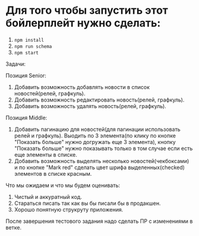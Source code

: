 # Для того чтобы запустить этот бойлерплейт нужно сделать:

1. `npm install`
2. `npm run schema`
3. `npm start`

Задачи:

Позиция Senior:

1. Добавить возможность добавлять новости в список новостей(релей, графкуль).
2. Добавить возможность редактировать новость(релей, графкуль).
3. Добавить возможность удалять новость(релей, графкуль).

Позиция Middle:

1. Добавить пагинацию для новостей(для пагинации использовать релей и графкуль). Выодить по 3 элемента(по клику по кнопке "Показать больше" нужно догружать еще 3 элемента), кнопку "Показать больше" нужно показывать только в том случае если есть еще элементы в списке.
2. Добавить возможность выделять несколько новостей(чекбоксами) и по кнопке "Mark red" сделать цвет шрифа выделенных(checked) элементов в списке красным.

Что мы ожидаем и что мы будем оценивать:

1. Чистый и аккуратный код.
2. Стараться писать так как вы бы писали бы в продакшен.
3. Хорошо понятную струкруту приложения.

После завершения тестового задания надо сделать ПР с изменениями в ветке.
